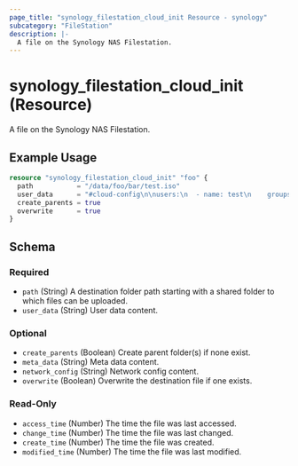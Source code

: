```yaml
---
page_title: "synology_filestation_cloud_init Resource - synology"
subcategory: "FileStation"
description: |-
  A file on the Synology NAS Filestation.
---
```


# synology_filestation_cloud_init (Resource)

A file on the Synology NAS Filestation.


## Example Usage

```terraform
resource "synology_filestation_cloud_init" "foo" {
  path           = "/data/foo/bar/test.iso"
  user_data      = "#cloud-config\n\nusers:\n  - name: test\n    groups: sudo\n    shell: /bin/bash\n    sudo: ['ALL=(ALL) NOPASSWD:ALL']\n    ssh_authorized_keys:\n      - ssh-rsa AAAAB3NzaC1yc2EAAAADAQABAAABgQDf7"
  create_parents = true
  overwrite      = true
}
```

<!-- schema generated by tfplugindocs -->
## Schema

### Required

- `path` (String) A destination folder path starting with a shared folder to which files can be uploaded.
- `user_data` (String) User data content.

### Optional

- `create_parents` (Boolean) Create parent folder(s) if none exist.
- `meta_data` (String) Meta data content.
- `network_config` (String) Network config content.
- `overwrite` (Boolean) Overwrite the destination file if one exists.

### Read-Only

- `access_time` (Number) The time the file was last accessed.
- `change_time` (Number) The time the file was last changed.
- `create_time` (Number) The time the file was created.
- `modified_time` (Number) The time the file was last modified.